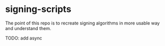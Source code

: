 # signing-scripts

The point of this repo is to recreate signing algorithms in more usable way and understand them.

TODO: add async
